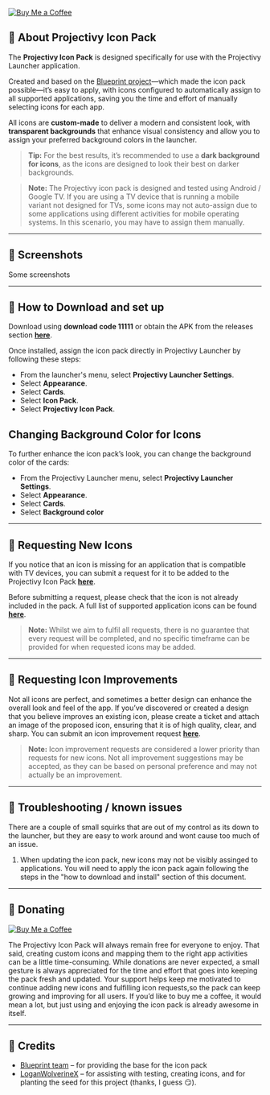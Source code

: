[![Buy Me a Coffee](https://www.buymeacoffee.com/assets/img/custom_images/orange_img.png)](https://buymeacoffee.com/sicmundus)

## 🔴 About Projectivy Icon Pack

The **Projectivy Icon Pack** is designed specifically for use with the Projectivy Launcher application.  

Created and based on the [Blueprint project](https://github.com/jahirfiquitiva/Blueprint)—which made the icon pack possible—it’s easy to apply, with icons configured to automatically assign to all supported applications, saving you the time and effort of manually selecting icons for each app.

All icons are **custom-made** to deliver a modern and consistent look, with **transparent backgrounds** that enhance visual consistency and allow you to assign your preferred background colors in the launcher.  

> **Tip:** For the best results, it’s recommended to use a **dark background for icons**, as the icons are designed to look their best on darker backgrounds.

> **Note:** The Projectivy icon pack is designed and tested using Android / Google TV. If you are using a TV device that is running a mobile variant not designed for TVs, some icons may not auto-assign due to some applications using different activities for mobile operating systems. In this scenario, you may have to assign them manually.

---

## 🔴 Screenshots

Some screenshots

---

## 🔴 How to Download and set up

Download using **download code 11111** or obtain the APK from the releases section [**here**](https://github.com/SicMundus86/ProjectivyIconPack/releases).

Once installed, assign the icon pack directly in Projectivy Launcher by following these steps:

- From the launcher's menu, select **Projectivy Launcher Settings**.  
- Select **Appearance**.  
- Select **Cards**.  
- Select **Icon Pack**.  
- Select **Projectivy Icon Pack**.  


## Changing Background Color for Icons

To further enhance the icon pack’s look, you can change the background color of the cards:

- From the Projectivy Launcher menu, select **Projectivy Launcher Settings**.  
- Select **Appearance**.  
- Select **Cards**.  
- Select **Background color**
---

## 🔴 Requesting New Icons

If you notice that an icon is missing for an application that is compatible with TV devices, you can submit a request for it to be added to the Projectivy Icon Pack [**here**](https://github.com/SicMundus86/ProjectivyIconPack/issues/new/choose).  

Before submitting a request, please check that the icon is not already included in the pack. A full list of supported application icons can be found [**here**](https://github.com/SicMundus86/ProjectivyIconPack/blob/main/Icons/IconPackList.md).

> **Note:** Whilst we aim to fulfil all requests, there is no guarantee that every request will be completed, and no specific timeframe can be provided for when requested icons may be added.

---

## 🔴 Requesting Icon Improvements

Not all icons are perfect, and sometimes a better design can enhance the overall look and feel of the app. If you’ve discovered or created a design that you believe improves an existing icon, please create a ticket and attach an image of the proposed icon, ensuring that it is of high quality, clear, and sharp. You can submit an icon improvement request [**here**](https://github.com/SicMundus86/ProjectivyIconPack/issues/new/choose).  

> **Note:** Icon improvement requests are considered a lower priority than requests for new icons. Not all improvement suggestions may be accepted, as they can be based on personal preference and may not actually be an improvement.

---

## 🔴 Troubleshooting / known issues

There are a couple of small squirks that are out of my control as its down to the launcher, but they are easy to work around and wont cause too much of an issue.

1. When updating the icon pack, new icons may not be visibly assinged to applications. You will need to apply the icon pack again following the steps in the "how to download and install" section of this document.

---

## 🔴 Donating

[![Buy Me a Coffee](https://www.buymeacoffee.com/assets/img/custom_images/orange_img.png)](https://buymeacoffee.com/sicmundus)

The Projectivy Icon Pack will always remain free for everyone to enjoy. That said, creating custom icons and mapping them to the right app activities can be a little time-consuming. While donations are never expected, a small gesture is always appreciated for the time and effort that goes into keeping the pack fresh and updated.
Your support helps keep me motivated to continue adding new icons and fulfilling icon requests,so the pack can keep growing and improving for all users. If you’d like to buy me a coffee, it would mean a lot, but just using and enjoying the icon pack is already awesome in itself.

---

## 🔴 Credits

- [Blueprint team](https://github.com/jahirfiquitiva/Blueprint) – for providing the base for the icon pack  
- [LoganWolverineX](https://github.com/LoganWolverineX) – for assisting with testing, creating icons, and for planting the seed for this project (thanks, I guess 😏).




